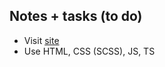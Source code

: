 ## Notes + tasks (to do)
- Visit [site](https://bodmat.github.io/notes/)
- Use HTML, CSS (SCSS), JS, TS
